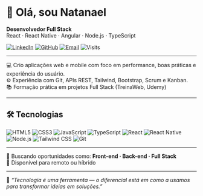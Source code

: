 # 👋 Olá, sou Natanael

**Desenvolvedor Full Stack**  
React · React Native · Angular · Node.js · TypeScript

[![LinkedIn](https://img.shields.io/badge/LinkedIn-blue?style=flat&logo=linkedin)](https://www.linkedin.com/in/natanael-santos2/) 
[![GitHub](https://img.shields.io/badge/GitHub-000?style=flat&logo=github)](https://github.com/NatanaelSantos2)
[![Email](https://img.shields.io/badge/Email-red?style=flat&logo=gmail)](mailto:natanaelsantoss2br@gmail.com)
![Visits](https://komarev.com/ghpvc/?username=seu-usuario&color=blue)

---

💻 Crio aplicações web e mobile com foco em performance, boas práticas e experiência do usuário.  
⚙️ Experiência com Git, APIs REST, Tailwind, Bootstrap, Scrum e Kanban.  
📚 Formação prática em projetos Full Stack (TreinaWeb, Udemy)

---

## 🛠️ Tecnologias

![HTML5](https://img.shields.io/badge/HTML5-E34F26?style=flat&logo=html5&logoColor=fff)
![CSS3](https://img.shields.io/badge/CSS3-1572B6?style=flat&logo=css3&logoColor=fff)
![JavaScript](https://img.shields.io/badge/JavaScript-F7DF1E?style=flat&logo=javascript&logoColor=000)
![TypeScript](https://img.shields.io/badge/TypeScript-3178C6?style=flat&logo=typescript&logoColor=fff)
![React](https://img.shields.io/badge/React-20232A?style=flat&logo=react)
![React Native](https://img.shields.io/badge/React_Native-20232A?style=flat&logo=react)
![Node.js](https://img.shields.io/badge/Node.js-339933?style=flat&logo=nodedotjs&logoColor=fff)
![Tailwind CSS](https://img.shields.io/badge/Tailwind_CSS-38B2AC?style=flat&logo=tailwind-css&logoColor=fff)
![Git](https://img.shields.io/badge/Git-F05032?style=flat&logo=git&logoColor=fff)

---

🚀 Buscando oportunidades como: **Front-end · Back-end · Full Stack**  
📍 Disponível para remoto ou híbrido


---

🧠 _“Tecnologia é uma ferramenta — o diferencial está em como a usamos para transformar ideias em soluções.”_
